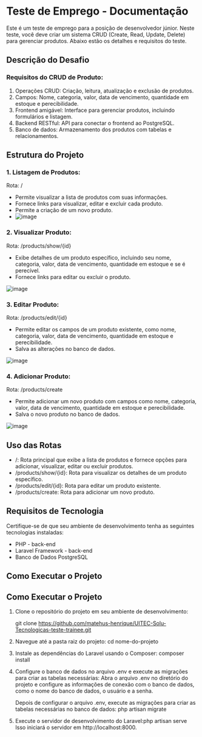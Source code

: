 # Teste de Emprego - Documentação

Este é um teste de emprego para a posição de desenvolvedor júnior. Neste teste, você deve criar um sistema CRUD (Create, Read, Update, Delete) para gerenciar produtos. Abaixo estão os detalhes e requisitos do teste.

## Descrição do Desafio

### Requisitos do CRUD de Produto:

1. Operações CRUD: Criação, leitura, atualização e exclusão de produtos.
2. Campos: Nome, categoria, valor, data de vencimento, quantidade em estoque e perecibilidade.
3. Frontend amigável: Interface para gerenciar produtos, incluindo formulários e listagem.
4. Backend RESTful: API para conectar o frontend ao PostgreSQL.
5. Banco de dados: Armazenamento dos produtos com tabelas e relacionamentos.



## Estrutura do Projeto

### 1. Listagem de Produtos:

Rota: /
- Permite visualizar a lista de produtos com suas informações.
- Fornece links para visualizar, editar e excluir cada produto.
- Permite a criação de um novo produto.
- 
  ![image](https://github.com/matehus-henrique/UITEC-Solu-Tecnologicas-teste-trainee/assets/53536966/69427d62-a285-4301-9aa2-543510fa10cf)



### 2. Visualizar Produto:

Rota: /products/show/{id}
- Exibe detalhes de um produto específico, incluindo seu nome, categoria, valor, data de vencimento, quantidade em estoque e se é perecível.
- Fornece links para editar ou excluir o produto.

 ![image](https://github.com/matehus-henrique/UITEC-Solu-Tecnologicas-teste-trainee/assets/53536966/5fcaae49-f8a9-4f44-ac01-9faa8406b2f4)



### 3. Editar Produto:

Rota: /products/edit/{id}
- Permite editar os campos de um produto existente, como nome, categoria, valor, data de vencimento, quantidade em estoque e perecibilidade.
- Salva as alterações no banco de dados.

 ![image](https://github.com/matehus-henrique/UITEC-Solu-Tecnologicas-teste-trainee/assets/53536966/2e16c495-bc2f-448a-8868-935b138312be)



### 4. Adicionar Produto:

Rota: /products/create
- Permite adicionar um novo produto com campos como nome, categoria, valor, data de vencimento, quantidade em estoque e perecibilidade.
- Salva o novo produto no banco de dados.

![image](https://github.com/matehus-henrique/UITEC-Solu-Tecnologicas-teste-trainee/assets/53536966/9919ee2d-7661-45d4-b540-d7dbdfac2b0f)



## Uso das Rotas

- /: Rota principal que exibe a lista de produtos e fornece opções para adicionar, visualizar, editar ou excluir produtos.
- /products/show/{id}: Rota para visualizar os detalhes de um produto específico.
- /products/edit/{id}: Rota para editar um produto existente.
- /products/create: Rota para adicionar um novo produto.

## Requisitos de Tecnologia

Certifique-se de que seu ambiente de desenvolvimento tenha as seguintes tecnologias instaladas:

- PHP - back-end
- Laravel Framework - back-end
- Banco de Dados PostgreSQL

## Como Executar o Projeto

## Como Executar o Projeto

1. Clone o repositório do projeto em seu ambiente de desenvolvimento:
 
   git clone https://github.com/matehus-henrique/UITEC-Solu-Tecnologicas-teste-trainee.git

2.  Navegue até a pasta raiz do projeto: cd nome-do-projeto
   
3. Instale as dependências do Laravel usando o Composer: composer install

4.  Configure o banco de dados no arquivo .env e execute as migrações para criar as tabelas necessárias:
    Abra o arquivo .env no diretório do projeto e configure as informações de conexão com o banco de dados, como o nome do banco de dados, o usuário e a senha.

    Depois de configurar o arquivo .env, execute as migrações para criar as tabelas necessárias no banco de dados: php artisan migrate

5. Execute o servidor de desenvolvimento do Laravel:php artisan serve
    Isso iniciará o servidor em http://localhost:8000.





